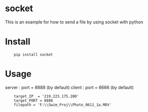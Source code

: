 # socket

This is an example for how to send a file by using socket with python

# Install
        pip install socket

# Usage
server : port = 8888 (by default) 
client : port = 6666 (by default) 

        target_IP  = '219.223.175.200'
        target_PORT = 8888
        filepath = 'F:\\Swim_Proj\\Photo_0611_1a.MOV'



